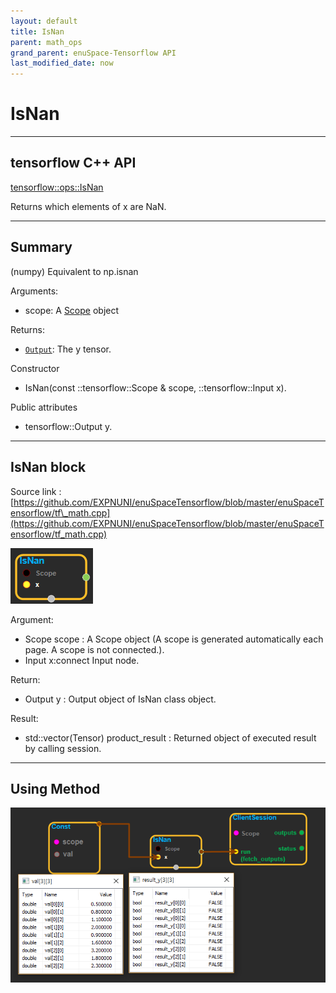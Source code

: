 ```yaml
--- 
layout: default 
title: IsNan 
parent: math_ops 
grand_parent: enuSpace-Tensorflow API 
last_modified_date: now 
--- 
```


# IsNan

---

## tensorflow C++ API

[tensorflow::ops::IsNan](https://www.tensorflow.org/api_docs/cc/class/tensorflow/ops/is-nan)

Returns which elements of x are NaN.

---

## Summary

\(numpy\) Equivalent to np.isnan

Arguments:

* scope: A [Scope](https://www.tensorflow.org/api_docs/cc/class/tensorflow/scope.html#classtensorflow_1_1_scope) object

Returns:

* [`Output`](https://www.tensorflow.org/api_docs/cc/class/tensorflow/output.html#classtensorflow_1_1_output): The y tensor.

Constructor

* IsNan\(const ::tensorflow::Scope & scope, ::tensorflow::Input x\).

Public attributes

* tensorflow::Output y.

---

## IsNan block

Source link : [https://github.com/EXPNUNI/enuSpaceTensorflow/blob/master/enuSpaceTensorflow/tf\_math.cpp](https://github.com/EXPNUNI/enuSpaceTensorflow/blob/master/enuSpaceTensorflow/tf_math.cpp)

![](../assets/math_IsNan_Symbol.png)

Argument:

* Scope scope : A Scope object \(A scope is generated automatically each page. A scope is not connected.\).
* Input x:connect  Input node.

Return:

* Output y : Output object of IsNan class object.

Result:

* std::vector\(Tensor\) product\_result : Returned object of executed result by calling session.

---

## Using Method

![](../assets/math_IsNan_Method.png)

